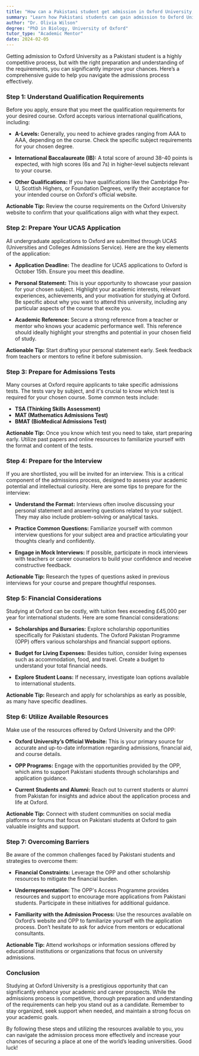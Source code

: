 ```yaml
---
title: "How can a Pakistani student get admission in Oxford University, London?"
summary: "Learn how Pakistani students can gain admission to Oxford University with essential qualifications and a strategic application approach."
author: "Dr. Olivia Wilson"
degree: "PhD in Biology, University of Oxford"
tutor_type: "Academic Mentor"
date: 2024-02-05
---
```


Getting admission to Oxford University as a Pakistani student is a highly competitive process, but with the right preparation and understanding of the requirements, you can significantly improve your chances. Here’s a comprehensive guide to help you navigate the admissions process effectively.

### Step 1: Understand Qualification Requirements

Before you apply, ensure that you meet the qualification requirements for your desired course. Oxford accepts various international qualifications, including:

- **A-Levels:** Generally, you need to achieve grades ranging from A*A*A to AAA, depending on the course. Check the specific subject requirements for your chosen degree.
  
- **International Baccalaureate (IB):** A total score of around 38-40 points is expected, with high scores (6s and 7s) in higher-level subjects relevant to your course.

- **Other Qualifications:** If you have qualifications like the Cambridge Pre-U, Scottish Highers, or Foundation Degrees, verify their acceptance for your intended course on Oxford's official website.

**Actionable Tip:** Review the course requirements on the Oxford University website to confirm that your qualifications align with what they expect.

### Step 2: Prepare Your UCAS Application

All undergraduate applications to Oxford are submitted through UCAS (Universities and Colleges Admissions Service). Here are the key elements of the application:

- **Application Deadline:** The deadline for UCAS applications to Oxford is October 15th. Ensure you meet this deadline.

- **Personal Statement:** This is your opportunity to showcase your passion for your chosen subject. Highlight your academic interests, relevant experiences, achievements, and your motivation for studying at Oxford. Be specific about why you want to attend this university, including any particular aspects of the course that excite you.

- **Academic Reference:** Secure a strong reference from a teacher or mentor who knows your academic performance well. This reference should ideally highlight your strengths and potential in your chosen field of study.

**Actionable Tip:** Start drafting your personal statement early. Seek feedback from teachers or mentors to refine it before submission.

### Step 3: Prepare for Admissions Tests

Many courses at Oxford require applicants to take specific admissions tests. The tests vary by subject, and it's crucial to know which test is required for your chosen course. Some common tests include:

- **TSA (Thinking Skills Assessment)**
- **MAT (Mathematics Admissions Test)**
- **BMAT (BioMedical Admissions Test)**

**Actionable Tip:** Once you know which test you need to take, start preparing early. Utilize past papers and online resources to familiarize yourself with the format and content of the tests.

### Step 4: Prepare for the Interview

If you are shortlisted, you will be invited for an interview. This is a critical component of the admissions process, designed to assess your academic potential and intellectual curiosity. Here are some tips to prepare for the interview:

- **Understand the Format:** Interviews often involve discussing your personal statement and answering questions related to your subject. They may also include problem-solving or analytical tasks.

- **Practice Common Questions:** Familiarize yourself with common interview questions for your subject area and practice articulating your thoughts clearly and confidently.

- **Engage in Mock Interviews:** If possible, participate in mock interviews with teachers or career counselors to build your confidence and receive constructive feedback.

**Actionable Tip:** Research the types of questions asked in previous interviews for your course and prepare thoughtful responses.

### Step 5: Financial Considerations

Studying at Oxford can be costly, with tuition fees exceeding £45,000 per year for international students. Here are some financial considerations:

- **Scholarships and Bursaries:** Explore scholarship opportunities specifically for Pakistani students. The Oxford Pakistan Programme (OPP) offers various scholarships and financial support options.

- **Budget for Living Expenses:** Besides tuition, consider living expenses such as accommodation, food, and travel. Create a budget to understand your total financial needs.

- **Explore Student Loans:** If necessary, investigate loan options available to international students.

**Actionable Tip:** Research and apply for scholarships as early as possible, as many have specific deadlines.

### Step 6: Utilize Available Resources

Make use of the resources offered by Oxford University and the OPP:

- **Oxford University’s Official Website:** This is your primary source for accurate and up-to-date information regarding admissions, financial aid, and course details.

- **OPP Programs:** Engage with the opportunities provided by the OPP, which aims to support Pakistani students through scholarships and application guidance.

- **Current Students and Alumni:** Reach out to current students or alumni from Pakistan for insights and advice about the application process and life at Oxford.

**Actionable Tip:** Connect with student communities on social media platforms or forums that focus on Pakistani students at Oxford to gain valuable insights and support.

### Step 7: Overcoming Barriers

Be aware of the common challenges faced by Pakistani students and strategies to overcome them:

- **Financial Constraints:** Leverage the OPP and other scholarship resources to mitigate the financial burden.

- **Underrepresentation:** The OPP's Access Programme provides resources and support to encourage more applications from Pakistani students. Participate in these initiatives for additional guidance.

- **Familiarity with the Admission Process:** Use the resources available on Oxford’s website and OPP to familiarize yourself with the application process. Don’t hesitate to ask for advice from mentors or educational consultants.

**Actionable Tip:** Attend workshops or information sessions offered by educational institutions or organizations that focus on university admissions.

### Conclusion

Studying at Oxford University is a prestigious opportunity that can significantly enhance your academic and career prospects. While the admissions process is competitive, thorough preparation and understanding of the requirements can help you stand out as a candidate. Remember to stay organized, seek support when needed, and maintain a strong focus on your academic goals.

By following these steps and utilizing the resources available to you, you can navigate the admission process more effectively and increase your chances of securing a place at one of the world’s leading universities. Good luck!
    